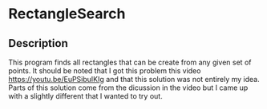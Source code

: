 # RectangleSearch

## Description
This program finds all rectangles that can be create from any given set of points. It should be noted that I got this problem this video https://youtu.be/EuPSibuIKIg and that this solution was not entirely my idea. Parts of this solution come from the dicussion in the video but I came up with a slightly different that I wanted to try out.